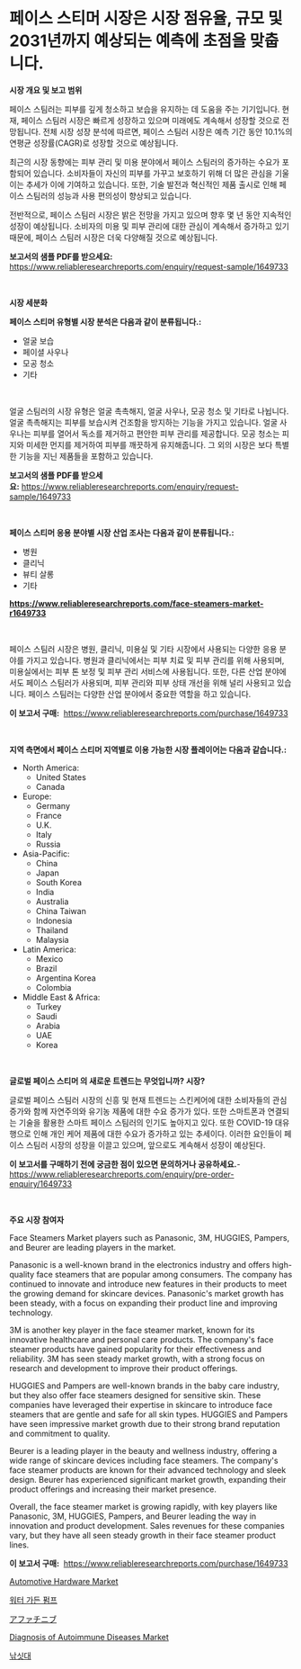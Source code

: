 <p><h1>페이스 스티머 시장은 시장 점유율, 규모 및 2031년까지 예상되는 예측에 초점을 맞춥니다.</h1></p><p><strong>시장 개요 및 보고 범위</strong></p>
<p><p>페이스 스팀러는 피부를 깊게 청소하고 보습을 유지하는 데 도움을 주는 기기입니다. 현재, 페이스 스팀러 시장은 빠르게 성장하고 있으며 미래에도 계속해서 성장할 것으로 전망됩니다. 전체 시장 성장 분석에 따르면, 페이스 스팀러 시장은 예측 기간 동안 10.1%의 연평균 성장률(CAGR)로 성장할 것으로 예상됩니다.</p><p>최근의 시장 동향에는 피부 관리 및 미용 분야에서 페이스 스팀러의 증가하는 수요가 포함되어 있습니다. 소비자들이 자신의 피부를 가꾸고 보호하기 위해 더 많은 관심을 기울이는 추세가 이에 기여하고 있습니다. 또한, 기술 발전과 혁신적인 제품 출시로 인해 페이스 스팀러의 성능과 사용 편의성이 향상되고 있습니다.</p><p>전반적으로, 페이스 스팀러 시장은 밝은 전망을 가지고 있으며 향후 몇 년 동안 지속적인 성장이 예상됩니다. 소비자의 미용 및 피부 관리에 대한 관심이 계속해서 증가하고 있기 때문에, 페이스 스팀러 시장은 더욱 다양해질 것으로 예상됩니다.</p></p>
<p><strong>보고서의 샘플 PDF를 받으세요:</strong> <a href="https://www.reliableresearchreports.com/enquiry/request-sample/1649733">https://www.reliableresearchreports.com/enquiry/request-sample/1649733</a></p>
<p>&nbsp;</p>
<p><strong>시장 세분화</strong></p>
<p><strong>페이스 스티머 유형별 시장 분석은 다음과 같이 분류됩니다.:</strong></p>
<p><ul><li>얼굴 보습</li><li>페이셜 사우나</li><li>모공 청소</li><li>기타</li></ul></p>
<p>&nbsp;</p>
<p><p>얼굴 스팀러의 시장 유형은 얼굴 촉촉해지, 얼굴 사우나, 모공 청소 및 기타로 나뉩니다. 얼굴 촉촉해지는 피부를 보습시켜 건조함을 방지하는 기능을 가지고 있습니다. 얼굴 사우나는 피부를 열어서 독소를 제거하고 편안한 피부 관리를 제공합니다. 모공 청소는 피지와 미세한 먼지를 제거하여 피부를 깨끗하게 유지해줍니다. 그 외의 시장은 보다 특별한 기능을 지닌 제품들을 포함하고 있습니다.</p></p>
<p><strong>보고서의 샘플 PDF를 받으세요:</strong>&nbsp;<a href="https://www.reliableresearchreports.com/enquiry/request-sample/1649733">https://www.reliableresearchreports.com/enquiry/request-sample/1649733</a></p>
<p>&nbsp;</p>
<p><strong> 페이스 스티머 응용 분야별 시장 산업 조사는 다음과 같이 분류됩니다.:</strong></p>
<p><ul><li>병원</li><li>클리닉</li><li>뷰티 살롱</li><li>기타</li></ul></p>
<p><strong><a href="https://www.reliableresearchreports.com/face-steamers-market-r1649733">https://www.reliableresearchreports.com/face-steamers-market-r1649733</a></strong></p>
<p>&nbsp;</p>
<p><p>페이스 스팀러 시장은 병원, 클리닉, 미용실 및 기타 시장에서 사용되는 다양한 응용 분야를 가지고 있습니다. 병원과 클리닉에서는 피부 치료 및 피부 관리를 위해 사용되며, 미용실에서는 피부 톤 보정 및 피부 관리 서비스에 사용됩니다. 또한, 다른 산업 분야에서도 페이스 스팀러가 사용되며, 피부 관리와 피부 상태 개선을 위해 널리 사용되고 있습니다. 페이스 스팀러는 다양한 산업 분야에서 중요한 역할을 하고 있습니다.</p></p>
<p><strong>이 보고서 구매:</strong>&nbsp; <a href="https://www.reliableresearchreports.com/purchase/1649733">https://www.reliableresearchreports.com/purchase/1649733</a></p>
<p>&nbsp;</p>
<p><strong>지역 측면에서 페이스 스티머 지역별로 이용 가능한 시장 플레이어는 다음과 같습니다.:</strong></p>
<p><ul>
    <li>
        North America:
        <ul>
            <li>United States</li>
            <li>Canada</li>
        </ul>
    </li>
    <li>
        Europe:
        <ul>
            <li>Germany</li>
            <li>France</li>
            <li>U.K.</li>
            <li>Italy</li>
            <li>Russia</li>
        </ul>
    </li>
    <li>
        Asia-Pacific:
        <ul>
            <li>China</li>
            <li>Japan</li>
            <li>South Korea</li>
            <li>India</li>
            <li>Australia</li>
            <li>China Taiwan</li>
            <li>Indonesia</li>
            <li>Thailand</li>
            <li>Malaysia</li>
        </ul>
    </li>
    <li>
        Latin America:
        <ul>
            <li>Mexico</li>
            <li>Brazil</li>
            <li>Argentina Korea</li>
            <li>Colombia</li>
        </ul>
    </li>
    <li>
        Middle East & Africa:
        <ul>
            <li>Turkey</li>
            <li>Saudi</li>
            <li>Arabia</li>
            <li>UAE</li>
            <li>Korea</li>
        </ul>
    </li>
    </ul></p>
<p>&nbsp;</p>
<p><strong>글로벌 페이스 스티머 의 새로운 트렌드는 무엇입니까? 시장?</strong></p>
<p><p>글로벌 페이스 스팀러 시장의 신흥 및 현재 트렌드는 스킨케어에 대한 소비자들의 관심 증가와 함께 자연주의와 유기농 제품에 대한 수요 증가가 있다. 또한 스마트폰과 연결되는 기술을 활용한 스마트 페이스 스팀러의 인기도 높아지고 있다. 또한 COVID-19 대유행으로 인해 개인 케어 제품에 대한 수요가 증가하고 있는 추세이다. 이러한 요인들이 페이스 스팀러 시장의 성장을 이끌고 있으며, 앞으로도 계속해서 성장이 예상된다.</p></p>
<p><strong>이 보고서를 구매하기 전에 궁금한 점이 있으면 문의하거나 공유하세요.</strong>- <a href="https://www.reliableresearchreports.com/enquiry/pre-order-enquiry/1649733">https://www.reliableresearchreports.com/enquiry/pre-order-enquiry/1649733</a></p>
<p>&nbsp;</p>
<p><strong>주요 시장 참여자</strong></p>
<p><p>Face Steamers Market players such as Panasonic, 3M, HUGGIES, Pampers, and Beurer are leading players in the market.</p><p>Panasonic is a well-known brand in the electronics industry and offers high-quality face steamers that are popular among consumers. The company has continued to innovate and introduce new features in their products to meet the growing demand for skincare devices. Panasonic's market growth has been steady, with a focus on expanding their product line and improving technology.</p><p>3M is another key player in the face steamer market, known for its innovative healthcare and personal care products. The company's face steamer products have gained popularity for their effectiveness and reliability. 3M has seen steady market growth, with a strong focus on research and development to improve their product offerings.</p><p>HUGGIES and Pampers are well-known brands in the baby care industry, but they also offer face steamers designed for sensitive skin. These companies have leveraged their expertise in skincare to introduce face steamers that are gentle and safe for all skin types. HUGGIES and Pampers have seen impressive market growth due to their strong brand reputation and commitment to quality.</p><p>Beurer is a leading player in the beauty and wellness industry, offering a wide range of skincare devices including face steamers. The company's face steamer products are known for their advanced technology and sleek design. Beurer has experienced significant market growth, expanding their product offerings and increasing their market presence.</p><p>Overall, the face steamer market is growing rapidly, with key players like Panasonic, 3M, HUGGIES, Pampers, and Beurer leading the way in innovation and product development. Sales revenues for these companies vary, but they have all seen steady growth in their face steamer product lines.</p></p>
<p><strong>이 보고서 구매:</strong>&nbsp;&nbsp;<a href="https://www.reliableresearchreports.com/purchase/1649733">https://www.reliableresearchreports.com/purchase/1649733</a></p>
<p><p><a href="https://www.linkedin.com/pulse/automotive-hardware-market-competitive-analysis-trends-forecast-yd0wf?trackingId=eIVYA05BZmBVMXmHobM%2Fgw%3D%3D">Automotive Hardware Market</a></p><p><a href="https://medium.com/@isariontaru/%EC%9B%8C%ED%84%B0-%EA%B0%80%EB%93%A0-%ED%8E%8C%ED%94%84-%EC%8B%9C%EC%9E%A5-%EC%84%B1%EA%B3%B5%EC%A0%81%EC%9D%B8-%EB%B9%84%EC%A6%88%EB%8B%88%EC%8A%A4-%EC%A0%84%EB%9E%B5%EC%9D%98-%EC%97%B4%EC%87%A0-2031%EB%85%84%EA%B9%8C%EC%A7%80-%EC%98%88%EC%B8%A1-f4344a11573e">워터 가든 펌프</a></p><p><a href="https://medium.com/@rebekaanderson14/afatinib%E5%B8%82%E5%A0%B4-%E5%B8%82%E5%A0%B4cagr-%E5%B8%82%E5%A0%B4%E3%83%88%E3%83%AC%E3%83%B3%E3%83%89-%E3%81%8A%E3%82%88%E3%81%B3%E6%88%90%E9%95%B7%E6%88%A6%E7%95%A5%E3%81%AB%E9%96%A2%E3%81%99%E3%82%8B%E6%B4%9E%E5%AF%9F-80cece0c6c32">アファチニブ</a></p><p><a href="https://www.linkedin.com/pulse/diagnosis-autoimmune-diseases-market-insights-cagr-trends-growth-ucmgf?trackingId=ArbLC%2Fzu0BYqBKjB1rIv8Q%3D%3D">Diagnosis of Autoimmune Diseases Market</a></p><p><a href="https://medium.com/@georgebesoiu20221/%EB%82%9A%EC%8B%9C%EB%8C%80-%EC%8B%9C%EC%9E%A5-%EA%B2%BD%EC%9F%81-%EB%B6%84%EC%84%9D-%EC%8B%9C%EC%9E%A5-%EB%8F%99%ED%96%A5-%EB%B0%8F-2031%EB%85%84%EA%B9%8C%EC%A7%80%EC%9D%98-%EC%98%88%EC%B8%A1-3019be0e57ba">낚싯대</a></p></p>